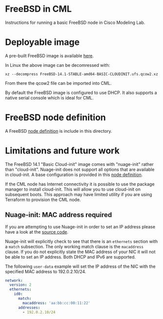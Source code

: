 # FreeBSD in CML

Instructions for running a basic FreeBSD node in Cisco Modeling Lab.

# Deployable image

A pre-built FreeBSD image is available
[here](https://download.freebsd.org/snapshots/VM-IMAGES/14.1-STABLE/amd64/Latest/FreeBSD-14.1-STABLE-amd64-BASIC-CLOUDINIT.ufs.qcow2.xz).

In Linux the above image can be decomressed with:

    xz --decompress FreeBSD-14.1-STABLE-amd64-BASIC-CLOUDINIT.ufs.qcow2.xz

From there the qcow2 file can be imported into CML.

By default the FreeBSD image is configured to use DHCP.  It also supports a
native serial console which is ideal for CML.

# FreeBSD node definition

A FreeBSD [node definition](FreeBSD.yaml) is include in this directory.

# Limitations and future work

The FreeBSD 14.1 "Basic Cloud-init" image comes with "nuage-init" rather than
"cloud-init".  Nuage-init does not support all options that are available in
cloud-init.  A base configuration is provided in this
[node definition](FreeBSD.yaml).

If the CML node has Internet connectivity it is possible to use the package
manager to install cloud-init.  This will allow you to use cloud-init on
subsequent boots.  This approach may have limited utility if you are using
Terraform to provision the CML node.

## Nuage-init: MAC address required

If you are attempting to use Nuage-init in order to set an IP address please
have a look at the [source code](https://github.com/freebsd/freebsd-src/blob/f35ccf46c7c6cb7d26994ec5dc5926ea53be0116/libexec/nuageinit/nuageinit#L283-L293).

Nuage-init will explicitly check to see that there is an ```ethernets```
section with a ```match``` subsection.  The only working match clause is the
```macaddress``` clause.  If you do not explicitly state the MAC address of
your NIC it will not be able to set an IP address.  Both DHCP and IPv6 are
supported.

The following ```user-data``` example will set the IP address of the NIC with
the specified MAC address to 192.0.2.10/24.

```yaml
network:
  version: 2
  ethernets:
    id0:
      match:
        macaddress: 'aa:bb:cc:00:11:22'
      addresses:
        - 192.0.2.10/24
```
